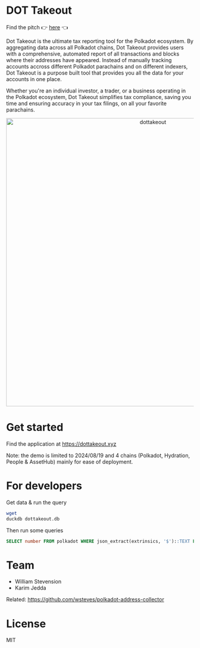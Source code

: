 # DOT Takeout

Find the pitch 👉 [here](https://github.com/wsteves/polkadot-address-collector) 👈

Dot Takeout is the ultimate tax reporting tool for the Polkadot ecosystem. By aggregating data across all Polkadot chains, Dot Takeout provides users with a comprehensive, automated report of all transactions and blocks where their addresses have appeared. Instead of manually tracking accounts accross different Polkadot parachains and on different indexers, Dot Takeout is a purpose built tool that provides you all the data for your accounts in one place. 

Whether you're an individual investor, a trader, or a business operating in the Polkadot ecosystem, Dot Takeout simplifies tax compliance, saving you time and ensuring accuracy in your tax filings, on all your favorite parachains.

<p align="center">
  <img width="773" alt="dottakeout" src="https://github.com/user-attachments/assets/ea82fd61-f8fc-4ada-9d37-79a9757cf69f">
</p>

# Get started

Find the application at https://dottakeout.xyz 

Note: the demo is limited to 2024/08/19 and 4 chains (Polkadot, Hydration, People & AssetHub) mainly for ease of deployment. 

# For developers

Get data & run the query

```bash
wget 
duckdb dottakeout.db 
```

Then run some queries

```sql 
SELECT number FROM polkadot WHERE json_extract(extrinsics, '$')::TEXT LIKE '%1Z6%';
```

# Team

- William Stevension
- Karim Jedda

Related: https://github.com/wsteves/polkadot-address-collector 

# License

MIT
